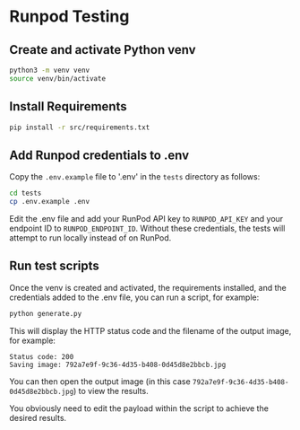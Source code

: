 # Runpod Testing

## Create and activate Python venv

```bash
python3 -m venv venv
source venv/bin/activate
```

## Install Requirements

```bash
pip install -r src/requirements.txt
```

## Add Runpod credentials to .env

Copy the `.env.example` file to '.env' in the `tests`
directory as follows:

```bash
cd tests
cp .env.example .env
```

Edit the .env file and add your RunPod API key to
`RUNPOD_API_KEY` and your endpoint ID to
`RUNPOD_ENDPOINT_ID`.  Without these credentials,
the tests will attempt to run locally instead of
on RunPod.

## Run test scripts

Once the venv is created and activated, the requirements
installed, and the credentials added to the .env
file, you can run a script, for example:

```bash
python generate.py
```

This will display the HTTP status code and the filename
of the output image, for example:
```
Status code: 200
Saving image: 792a7e9f-9c36-4d35-b408-0d45d8e2bbcb.jpg
```

You can then open the output image (in this case
`792a7e9f-9c36-4d35-b408-0d45d8e2bbcb.jpg`) to view the
results.

You obviously need to edit the payload within the
script to achieve the desired results.
